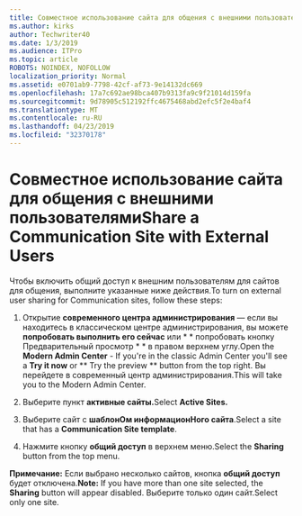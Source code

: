 ```yaml
---
title: Совместное использование сайта для общения с внешними пользователями
ms.author: kirks
author: Techwriter40
ms.date: 1/3/2019
ms.audience: ITPro
ms.topic: article
ROBOTS: NOINDEX, NOFOLLOW
localization_priority: Normal
ms.assetid: e0701ab9-7798-42cf-af73-9e14132dc669
ms.openlocfilehash: 17a7c692ae98bca407b9313fa9c9f21014d159fa
ms.sourcegitcommit: 9d78905c512192ffc4675468abd2efc5f2e4baf4
ms.translationtype: MT
ms.contentlocale: ru-RU
ms.lasthandoff: 04/23/2019
ms.locfileid: "32370178"
---
```

# <a name="share-a-communication-site-with-external-users"></a><span data-ttu-id="edfc3-102">Совместное использование сайта для общения с внешними пользователями</span><span class="sxs-lookup"><span data-stu-id="edfc3-102">Share a Communication Site with External Users</span></span>

<span data-ttu-id="edfc3-103">Чтобы включить общий доступ к внешним пользователям для сайтов для общения, выполните указанные ниже действия.</span><span class="sxs-lookup"><span data-stu-id="edfc3-103">To turn on external user sharing for Communication sites, follow these steps:</span></span> 
  
1. <span data-ttu-id="edfc3-104">Открытие **современного центра администрирования** — если вы находитесь в классическом центре администрирования, вы можете **попробовать выполнить его сейчас** или \* \* попробовать кнопку Предварительный просмотр \* \* в правом верхнем углу.</span><span class="sxs-lookup"><span data-stu-id="edfc3-104">Open the **Modern Admin Center** - If you're in the classic Admin Center you'll see a **Try it now** or \*\* Try the preview \*\* button from the top right.</span></span> <span data-ttu-id="edfc3-105">Вы перейдете в современный центр администрирования.</span><span class="sxs-lookup"><span data-stu-id="edfc3-105">This will take you to the Modern Admin Center.</span></span> 
  
2. <span data-ttu-id="edfc3-106">Выберите пункт **активные сайты.**</span><span class="sxs-lookup"><span data-stu-id="edfc3-106">Select **Active Sites.**</span></span>
  
3. <span data-ttu-id="edfc3-107">Выберите сайт с **шаблонОм информационНого сайта**.</span><span class="sxs-lookup"><span data-stu-id="edfc3-107">Select a site that has a **Communication Site template**.</span></span> 
  
4. <span data-ttu-id="edfc3-108">Нажмите кнопку **общий доступ** в верхнем меню.</span><span class="sxs-lookup"><span data-stu-id="edfc3-108">Select the **Sharing** button from the top menu.</span></span> 
  
 <span data-ttu-id="edfc3-109">**Примечание:** Если выбрано несколько сайтов, кнопка **общий доступ** будет отключена.</span><span class="sxs-lookup"><span data-stu-id="edfc3-109">**Note:** If you have more than one site selected, the **Sharing** button will appear disabled.</span></span> <span data-ttu-id="edfc3-110">Выберите только один сайт.</span><span class="sxs-lookup"><span data-stu-id="edfc3-110">Select only one site.</span></span> 
  

